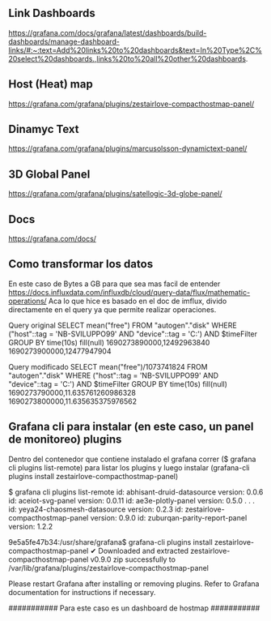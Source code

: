 ## Link Dashboards
https://grafana.com/docs/grafana/latest/dashboards/build-dashboards/manage-dashboard-links/#:~:text=Add%20links%20to%20dashboards&text=In%20Type%2C%20select%20dashboards.,links%20to%20all%20other%20dashboards.

## Host (Heat) map
https://grafana.com/grafana/plugins/zestairlove-compacthostmap-panel/

## Dinamyc Text
https://grafana.com/grafana/plugins/marcusolsson-dynamictext-panel/

## 3D Global Panel
https://grafana.com/grafana/plugins/satellogic-3d-globe-panel/

## Docs
https://grafana.com/docs/

## Como transformar los datos
En este caso de Bytes a GB para que sea mas facil de entender
https://docs.influxdata.com/influxdb/cloud/query-data/flux/mathematic-operations/
Aca lo que hice es basado en el doc de imflux, divido directamente en el query ya que permite realizar operaciones.

Query original
SELECT mean("free") FROM "autogen"."disk" WHERE ("host"::tag = 'NB-SVILUPPO99' AND "device"::tag = 'C:') AND $timeFilter GROUP BY time(10s) fill(null)
1690273890000,12492963840
1690273900000,12477947904


Query modificado
SELECT mean("free")/1073741824 FROM "autogen"."disk" WHERE ("host"::tag = 'NB-SVILUPPO99' AND "device"::tag = 'C:') AND $timeFilter GROUP BY time(10s) fill(null)
1690273790000,11.635761260986328
1690273800000,11.635635375976562

## Grafana cli para instalar (en este caso, un panel de monitoreo) plugins
Dentro del contenedor que contiene instalado el grafana correr ($ grafana cli plugins list-remote) para listar los plugins y luego instalar
(grafana-cli plugins install zestairlove-compacthostmap-panel)

$ grafana cli plugins list-remote
id: abhisant-druid-datasource version: 0.0.6
id: aceiot-svg-panel version: 0.0.11
id: ae3e-plotly-panel version: 0.5.0
.
.
.
id: yeya24-chaosmesh-datasource version: 0.2.3
id: zestairlove-compacthostmap-panel version: 0.9.0
id: zuburqan-parity-report-panel version: 1.2.2

9e5a5fe47b34:/usr/share/grafana$ grafana-cli plugins install zestairlove-compacthostmap-panel
✔ Downloaded and extracted zestairlove-compacthostmap-panel v0.9.0 zip successfully to /var/lib/grafana/plugins/zestairlove-compacthostmap-panel

Please restart Grafana after installing or removing plugins. Refer to Grafana documentation for instructions if necessary.

###########
Para este caso es un dashboard de hostmap
###########